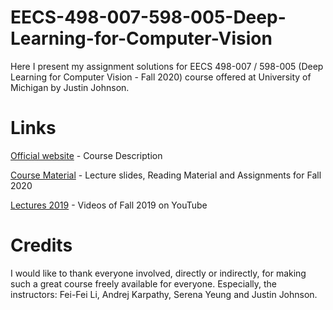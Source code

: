 # EECS-498-007-598-005-Deep-Learning-for-Computer-Vision

Here I present my assignment solutions for EECS 498-007 / 598-005 (Deep Learning for Computer Vision - Fall 2020) course offered at University of Michigan by Justin Johnson.

# Links

[Official website](https://web.eecs.umich.edu/~justincj/teaching/eecs498/FA2020/)  - Course Description

[Course Material](https://web.eecs.umich.edu/~justincj/teaching/eecs498/FA2020/schedule.html)  - Lecture slides, Reading Material and Assignments for Fall 2020

[Lectures 2019](https://www.youtube.com/playlist?list=PL5-TkQAfAZFbzxjBHtzdVCWE0Zbhomg7r)  - Videos of Fall 2019 on YouTube


# Credits  

I would like to thank everyone involved, directly or indirectly, for making such a great course freely available for everyone. Especially, the instructors: Fei-Fei Li, Andrej Karpathy, Serena Yeung and Justin Johnson.
